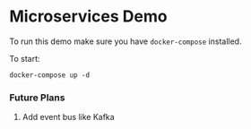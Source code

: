 # Microservices Demo

To run this demo make sure you have `docker-compose` installed.

To start:

```
docker-compose up -d
```

### Future Plans

1. Add event bus like Kafka
